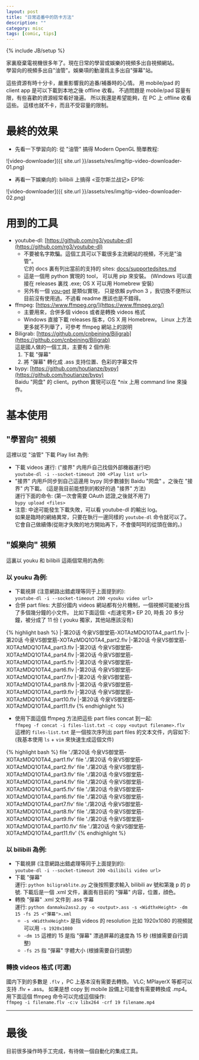 ```yaml
---
layout: post
title: "日常追番中的防卡方法"
description: ""
category: misc
tags: [comic, tips]
---
```

{% include JB/setup %}

家裏廢棄電視機很多年了。現在日常的學習或娛樂的視頻多出自視頻網站。    
學習向的視頻多出自"油管"。娛樂項的動漫爲主多出自"彈幕"站。

這些資源有時十分卡，嚴重影響我的追番/補番時的心情。
用 mobile/pad 的 client app 是可以下載到本地之後 offline 收看。
不過問題是 mobile/pad 容量有限，有些喜歡的資源經常看好幾遍。
所以我還是希望能夠，在 PC 上 offline 收看這些。
這樣也就不卡，而且不受容量的限制。

# 最終的效果 

- 先看一下學習向的: 從 "油管" 搞得 Modern OpenGL 簡單教程:    

![video-downloader]({{ site.url }}/assets/res/img/tip-video-downloader-01.png)


- 再看一下娛樂向的: bilibili 上搞得 <亚尔斯兰战记> EP16:  

![video-downloader]({{ site.url }}/assets/res/img/tip-video-downloader-02.png)


# 用到的工具

- youtube-dl: [https://github.com/rg3/youtube-dl](https://github.com/rg3/youtube-dl)     
  - 不要被名字欺騙。這個工具可以下載很多主流網站的視頻，不光是"油管"。   
  它的 docs 裏有列出當前的支持的 sites: [docs/supportedsites.md](https://github.com/rg3/youtube-dl/blob/master/docs/supportedsites.md)
  - 這是一個用 python 實現的 tool， 可以用 pip 來安裝。
    (Windows 可以直接在 releases 裏找 .exe; OS X 可以用 Homebrew 安裝)
  - 另外有一個 [you-get](https://github.com/soimort/you-get) 是類似實現，
    只是依賴 python 3 ，我切換不便所以目前沒有使用過。不過看 readme 應該也是不錯得。
- ffmpeg: [https://www.ffmpeg.org/](https://www.ffmpeg.org/)
  - 主要用來，合併多個 videos 或者是轉換 videos 格式
  - Windows 直接下載 releases 版本，OS X 用 Homebrew。
    Linux 上方法更多就不列舉了，可參考 ffmpeg 網站上的説明
- Biligrab: [https://github.com/cnbeining/Biligrab](https://github.com/cnbeining/Biligrab)   
  這是國人做的一個工具，主要有 2 個作用: 
  1. 下載 "彈幕"
  2. 將 "彈幕"  轉化成 .ass 支持位置、色彩的字幕文件
- bypy: [https://github.com/houtianze/bypy](https://github.com/houtianze/bypy)   
  Baidu "网盘" 的 client。python 實現可以在 *nix 上用 command line 來操作。

# 基本使用

## "學習向" 視頻
這裡以從 "油管" 下載 Play list 為例:

- 下載 videos 運行: ("接界" 内用戶自己找個外部機器運行吧)    
  `youtube-dl -i --socket-timeout 200 <Play list url>`
- "接界" 内用戶同步到自己這邊用 bypy 同步數據到 Baidu "网盘" 。之後在 "接界" 内下載。
  (這是我目前能想到的較好的過 "接界" 方法)   
  運行下面的命令: (第一次會需要 OAuth 認證,之後就不用了)   
  `bypy upload <files>`
- 注意: 中途可能發生下載失敗，可以看 youtube-dl 的輸出 log。   
  如果是臨時的網絡異常，只要在執行一邊同樣的 `youtube-dl` 命令就可以了。
  它會自己做續傳(從剛才失敗的地方開始再下，不會傻呵呵的從頭在做的。)

## "娛樂向" 視頻
這裏以 youku 和 bilibili 這兩個常用的為例:

### 以 youku 為例: 
- 下載視屏 (注意網路出錯處理等同于上面提到的):     
  `youtube-dl -i --socket-timeout 200 <youku video url>`
- 合併 part files:
  大部分國内 videos 網站都有分片機制，一個視頻可能被分爲了多個幾分鐘的小文件。
  比如下面這個: <彪速宅男> EP 20, 時長 20 多分鐘，被分成了 11 份 ( youku 獨家，其他站應該沒有)

{% highlight bash %}
|-第20话 今泉VS御堂筋-XOTAzMDQ1OTA4_part1.flv
|-第20话 今泉VS御堂筋-XOTAzMDQ1OTA4_part2.flv
|-第20话 今泉VS御堂筋-XOTAzMDQ1OTA4_part3.flv
|-第20话 今泉VS御堂筋-XOTAzMDQ1OTA4_part4.flv
|-第20话 今泉VS御堂筋-XOTAzMDQ1OTA4_part5.flv
|-第20话 今泉VS御堂筋-XOTAzMDQ1OTA4_part6.flv
|-第20话 今泉VS御堂筋-XOTAzMDQ1OTA4_part7.flv
|-第20话 今泉VS御堂筋-XOTAzMDQ1OTA4_part8.flv
|-第20话 今泉VS御堂筋-XOTAzMDQ1OTA4_part9.flv
|-第20话 今泉VS御堂筋-XOTAzMDQ1OTA4_part10.flv
|-第20话 今泉VS御堂筋-XOTAzMDQ1OTA4_part11.flv
{% endhighlight %}

- 使用下面這個 ffmpeg 方法把這些 part files concat 到一起:    
  `ffmpeg -f concat -i files-list.txt -c copy <output filename>.flv`     
  這裡的 `files-list.txt` 是一個按次序列出 part files 的文本文件，内容如下:
  (我基本使用 `ls` + `vim` 來快速生成這個文件)    

{% highlight bash %}
file './第20话 今泉VS御堂筋-XOTAzMDQ1OTA4_part1.flv'
file './第20话 今泉VS御堂筋-XOTAzMDQ1OTA4_part2.flv'
file './第20话 今泉VS御堂筋-XOTAzMDQ1OTA4_part3.flv'
file './第20话 今泉VS御堂筋-XOTAzMDQ1OTA4_part4.flv'
file './第20话 今泉VS御堂筋-XOTAzMDQ1OTA4_part5.flv'
file './第20话 今泉VS御堂筋-XOTAzMDQ1OTA4_part6.flv'
file './第20话 今泉VS御堂筋-XOTAzMDQ1OTA4_part7.flv'
file './第20话 今泉VS御堂筋-XOTAzMDQ1OTA4_part8.flv'
file './第20话 今泉VS御堂筋-XOTAzMDQ1OTA4_part9.flv'
file './第20话 今泉VS御堂筋-XOTAzMDQ1OTA4_part10.flv'
file './第20话 今泉VS御堂筋-XOTAzMDQ1OTA4_part11.flv'
{% endhighlight %}

### 以 bilibili 為例:
- 下載視屏 (注意網路出錯處理等同于上面提到的):     
  `youtube-dl -i --socket-timeout 200 <bilibili video url>`
- 下載 "彈幕"   
  運行: `python biligrablite.py` 之後按照要求輸入 bilibili av 號和第幾 p 的 p 號.
  下載后是一個 .xml 文件，裏面有目前的 "彈幕" 内容，位置，顔色。
- 轉換 "彈幕" .xml 文件到 .ass 字幕   
  運行: `python danmaku2ass2.py -o <output>.ass -s <WidthxHeight> -dm 15 -fs 25 <"彈幕">.xml`
  - `-s <WidthxHeight>` 是指 videos 的 resolution 比如 1920x1080 的視頻就可以用 `-s 1920x1080`
  - `-dm 15` 這裡的 15 是指 "彈幕" 漂過屏幕的速度為 15 秒 (根據需要自行調整)
  - `-fs 25` 指 "彈幕" 字體大小 (根據需要自行調整)

### 轉換 videos 格式 (可選)
國内下到的多數是 `.flv` ，PC 上基本沒有需要去轉換。
VLC; MPlayerX 等都可以支持 .flv + .ass。
如果是想 copy 到 mobile 設備上可能會有需要轉換成 .mp4。   
用下面這個 ffmpeg 命令可以完成這個操作:    
`ffmpeg -i filename.flv -c:v libx264 -crf 19 filename.mp4`

----

# 最後
目前很多操作時手工完成，有待做一個自動化的集成工具。

